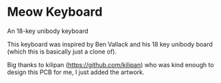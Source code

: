 # Meow Keyboard

An 18-key unibody keyboard

This keyboard was inspired by Ben Vallack and his 18 key unibody board (which this is basically just a clone of).

Big thanks to kilipan (https://github.com/kilipan) who was kind enough to design this PCB for me, I just added the artwork.





